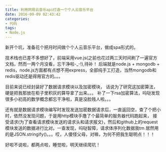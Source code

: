 ```yaml
---
title: 利用网易云音乐api打造一个个人云音乐平台
date: 2016-09-09 02:43:42
categories: 
- 代码
tags:
- Node.js
---
```


新开个坑，准备花个把月时间做个个人云音乐平台，做成spa形式的。
<!--more-->
技术栈也已差不多想好了，前端采用vue.js(之前也花过两三天时间刷了一遍官方文档，然而一两个月没看，忘干净啦-_-!),待补！
后端就是node.js + mongodb + redis，node.js方面都有点想不用express，全部纯手工打造，当然mongodb和redis驱动还是得用官方的。。。

目前来说已经封装好了数据请求模块以及加密模块， 话说为了研究这加密算法，硬是把我那放在柜子里积灰的算导拿了出来。。。
补了一下rsa加密算法，吗哒发现很多小初高的数学概念都忘干净啦，真是没脸贱人啦。。。

还有就是数据请求模块编写时发现发送加密数据请求后，一直返回空，查了个把小时，依然没发现问题，于是用http模块手撸了个最简单的服务器代码跑起来，
接受请求(为了查看请求模块发送的请求头和请求报文)，然后和github上的request模块发送的数据进行比对。一查发现，吗哒智障，请求体序列化数据我tm
居然用的是JSON.stringify()。。。哎，人傻怪父母，对嘛，为何不把我生聪明点！！！

好啦不说啦，都两点啦，睡觉啦，明天继续爬坑！